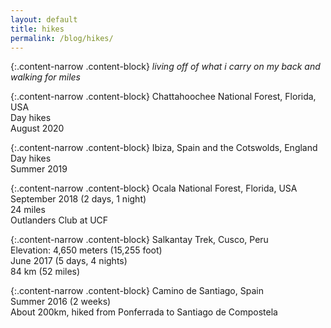 ```yaml
---
layout: default
title: hikes
permalink: /blog/hikes/
---
```


{:.content-narrow .content-block}
*living off of what i carry on my back and walking for miles*

{:.content-narrow .content-block}
Chattahoochee National Forest, Florida, USA<br>
Day hikes<br>
August 2020

{:.content-narrow .content-block}
Ibiza, Spain and the Cotswolds, England<br>
Day hikes<br>
Summer 2019

{:.content-narrow .content-block}
Ocala National Forest, Florida, USA<br>
September 2018 (2 days, 1 night)<br>
24 miles<br> 
Outlanders Club at UCF

{:.content-narrow .content-block}
Salkantay Trek, Cusco, Peru<br> 
Elevation: 4,650 meters (15,255 foot)<br>
June 2017 (5 days, 4 nights)<br>
84 km (52 miles)

{:.content-narrow .content-block}
Camino de Santiago, Spain<br>
Summer 2016 (2 weeks)<br>
About 200km, hiked from Ponferrada to Santiago de Compostela